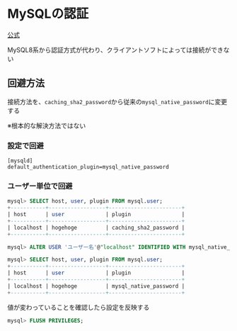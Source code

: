 # MySQLの認証

[公式](https://dev.mysql.com/doc/refman/8.0/en/upgrading-from-previous-series.html#upgrade-caching-sha2-password)

MySQL8系から認証方式が代わり、クライアントソフトによっては接続ができない

## 回避方法

接続方法を、`caching_sha2_password`から従来の`mysql_native_password`に変更する

※根本的な解決方法ではない

### 設定で回避

```text
[mysqld]
default_authentication_plugin=mysql_native_password
```

### ユーザー単位で回避

```sql
mysql> SELECT host, user, plugin FROM mysql.user;
+-----------+------------------+-----------------------+
| host      | user             | plugin                |
+-----------+------------------+-----------------------+
| localhost | hogehoge         | caching_sha2_password |
+-----------+------------------+-----------------------+
```

```sql
mysql> ALTER USER 'ユーザー名'@"localhost" IDENTIFIED WITH mysql_native_password BY 'パスワード';
```

```sql
mysql> SELECT host, user, plugin FROM mysql.user;
+-----------+------------------+-----------------------+
| host      | user             | plugin                |
+-----------+------------------+-----------------------+
| localhost | hogehoge         | mysql_native_password |
+-----------+------------------+-----------------------+
```

値が変わっていることを確認したら設定を反映する

```sql
mysql> FLUSH PRIVILEGES;
```

